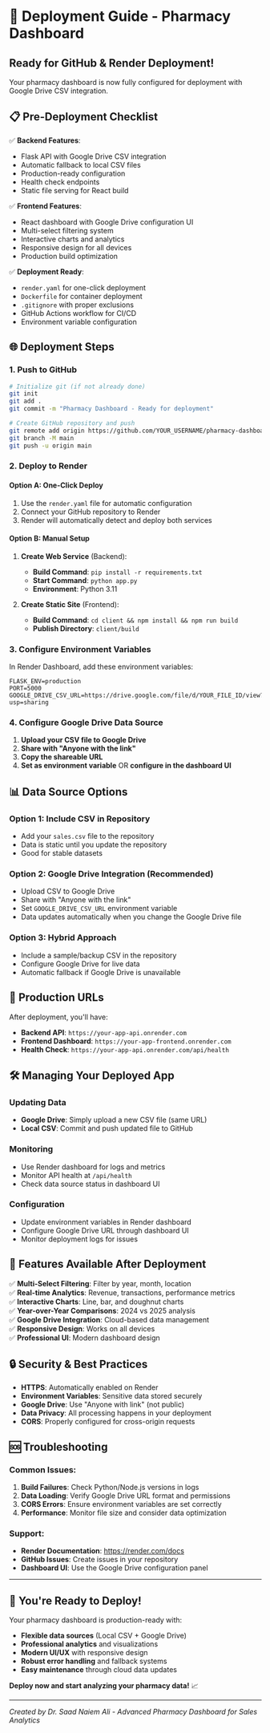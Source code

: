 # 🚀 Deployment Guide - Pharmacy Dashboard

## Ready for GitHub & Render Deployment! 

Your pharmacy dashboard is now fully configured for deployment with Google Drive CSV integration.

## 📋 Pre-Deployment Checklist

✅ **Backend Features**:
- Flask API with Google Drive CSV integration
- Automatic fallback to local CSV files
- Production-ready configuration
- Health check endpoints
- Static file serving for React build

✅ **Frontend Features**:
- React dashboard with Google Drive configuration UI
- Multi-select filtering system
- Interactive charts and analytics
- Responsive design for all devices
- Production build optimization

✅ **Deployment Ready**:
- `render.yaml` for one-click deployment
- `Dockerfile` for container deployment
- `.gitignore` with proper exclusions
- GitHub Actions workflow for CI/CD
- Environment variable configuration

## 🌐 Deployment Steps

### 1. Push to GitHub

```bash
# Initialize git (if not already done)
git init
git add .
git commit -m "Pharmacy Dashboard - Ready for deployment"

# Create GitHub repository and push
git remote add origin https://github.com/YOUR_USERNAME/pharmacy-dashboard.git
git branch -M main
git push -u origin main
```

### 2. Deploy to Render

#### Option A: One-Click Deploy
1. Use the `render.yaml` file for automatic configuration
2. Connect your GitHub repository to Render
3. Render will automatically detect and deploy both services

#### Option B: Manual Setup
1. **Create Web Service** (Backend):
   - **Build Command**: `pip install -r requirements.txt`
   - **Start Command**: `python app.py`
   - **Environment**: Python 3.11

2. **Create Static Site** (Frontend):
   - **Build Command**: `cd client && npm install && npm run build`
   - **Publish Directory**: `client/build`

### 3. Configure Environment Variables

In Render Dashboard, add these environment variables:

```env
FLASK_ENV=production
PORT=5000
GOOGLE_DRIVE_CSV_URL=https://drive.google.com/file/d/YOUR_FILE_ID/view?usp=sharing
```

### 4. Configure Google Drive Data Source

1. **Upload your CSV file to Google Drive**
2. **Share with "Anyone with the link"**
3. **Copy the shareable URL**
4. **Set as environment variable** OR **configure in the dashboard UI**

## 📊 Data Source Options

### Option 1: Include CSV in Repository
- Add your `sales.csv` file to the repository
- Data is static until you update the repository
- Good for stable datasets

### Option 2: Google Drive Integration (Recommended)
- Upload CSV to Google Drive
- Share with "Anyone with the link"
- Set `GOOGLE_DRIVE_CSV_URL` environment variable
- Data updates automatically when you change the Google Drive file

### Option 3: Hybrid Approach
- Include a sample/backup CSV in the repository
- Configure Google Drive for live data
- Automatic fallback if Google Drive is unavailable

## 🔧 Production URLs

After deployment, you'll have:
- **Backend API**: `https://your-app-api.onrender.com`
- **Frontend Dashboard**: `https://your-app-frontend.onrender.com`
- **Health Check**: `https://your-app-api.onrender.com/api/health`

## 🛠 Managing Your Deployed App

### Updating Data
- **Google Drive**: Simply upload a new CSV file (same URL)
- **Local CSV**: Commit and push updated file to GitHub

### Monitoring
- Use Render dashboard for logs and metrics
- Monitor API health at `/api/health`
- Check data source status in dashboard UI

### Configuration
- Update environment variables in Render dashboard
- Configure Google Drive URL through dashboard UI
- Monitor deployment logs for issues

## 📱 Features Available After Deployment

✅ **Multi-Select Filtering**: Filter by year, month, location  
✅ **Real-time Analytics**: Revenue, transactions, performance metrics  
✅ **Interactive Charts**: Line, bar, and doughnut charts  
✅ **Year-over-Year Comparisons**: 2024 vs 2025 analysis  
✅ **Google Drive Integration**: Cloud-based data management  
✅ **Responsive Design**: Works on all devices  
✅ **Professional UI**: Modern dashboard design  

## 🔒 Security & Best Practices

- **HTTPS**: Automatically enabled on Render
- **Environment Variables**: Sensitive data stored securely
- **Google Drive**: Use "Anyone with link" (not public)
- **Data Privacy**: All processing happens in your deployment
- **CORS**: Properly configured for cross-origin requests

## 🆘 Troubleshooting

### Common Issues:
1. **Build Failures**: Check Python/Node.js versions in logs
2. **Data Loading**: Verify Google Drive URL format and permissions
3. **CORS Errors**: Ensure environment variables are set correctly
4. **Performance**: Monitor file size and consider data optimization

### Support:
- **Render Documentation**: https://render.com/docs
- **GitHub Issues**: Create issues in your repository
- **Dashboard UI**: Use the Google Drive configuration panel

---

## 🎉 You're Ready to Deploy!

Your pharmacy dashboard is production-ready with:
- **Flexible data sources** (Local CSV + Google Drive)
- **Professional analytics** and visualizations
- **Modern UI/UX** with responsive design
- **Robust error handling** and fallback systems
- **Easy maintenance** through cloud data updates

**Deploy now and start analyzing your pharmacy data!** 📈

---

*Created by Dr. Saad Naiem Ali - Advanced Pharmacy Dashboard for Sales Analytics*

